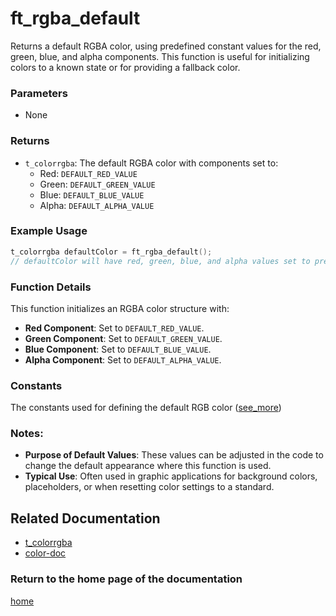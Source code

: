 # ft_rgba_default
Returns a default RGBA color, using predefined constant values for the red, green, blue, and alpha components. This function is useful for initializing colors to a known state or for providing a fallback color.

### Parameters
- None

### Returns
- `t_colorrgba`: The default RGBA color with components set to:
  - Red: `DEFAULT_RED_VALUE`
  - Green: `DEFAULT_GREEN_VALUE`
  - Blue: `DEFAULT_BLUE_VALUE`
  - Alpha: `DEFAULT_ALPHA_VALUE`

### Example Usage
```c
t_colorrgba defaultColor = ft_rgba_default();
// defaultColor will have red, green, blue, and alpha values set to predefined defaults
```

### Function Details
This function initializes an RGBA color structure with:
- **Red Component**: Set to `DEFAULT_RED_VALUE`.
- **Green Component**: Set to `DEFAULT_GREEN_VALUE`.
- **Blue Component**: Set to `DEFAULT_BLUE_VALUE`.
- **Alpha Component**: Set to `DEFAULT_ALPHA_VALUE`.

### Constants
The constants used for defining the default RGB color ([see_more](./t_colorrgba.md)) 

### Notes:
- **Purpose of Default Values**: These values can be adjusted in the code to change the default appearance where this function is used. 
- **Typical Use**: Often used in graphic applications for background colors, placeholders, or when resetting color settings to a standard.

## Related Documentation
- [t_colorrgba](./t_colorrgba.md)
- [color-doc](../color-doc.md)

### Return to the home page of the documentation
[home](../home.md)

